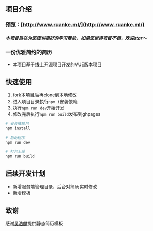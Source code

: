 
## 项目介绍
### 预览：[http://www.ruanke.ml/](http://www.ruanke.ml/)

##### 本项目旨在为您提供更好的学习帮助，如果您觉得项目不错，欢迎star〜
### 一份优雅简约的简历

- 本项目基于线上开源项目开发的VUE版本项目

## 快速使用

1. fork本项目后再clone到本地修改
2. 进入项目目录执行`npm i`安装依赖
3. 执行`npm run dev`开始开发
4. 修改完后执行`npm run build`发布到ghpages

``` bash
# 安装依赖包
npm install

# 启动程序
npm run dev

# 打包上线
npm run build
```

## 后续开发计划

- 新增服务端管理目录，后台对简历实时修改
- 新增模板

## 致谢

感谢[吴浩麟](https://github.com/gwuhaolin/resume)提供静态简历模板


